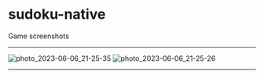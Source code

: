 # sudoku-native
Game screenshots
______________________________________________________________________________________________________________________________
![photo_2023-06-06_21-25-35](https://github.com/Vahe-1810/sudoku-native/assets/116266266/0cf66cf1-9422-4160-a336-ee5e783fd47b)
![photo_2023-06-06_21-25-26](https://github.com/Vahe-1810/sudoku-native/assets/116266266/3d67ef9e-007d-4bfc-80c3-3ede3fbd3ef2)
______________________________________________________________________________________________________________________________
